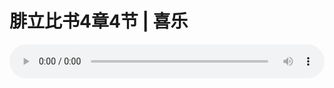 # 腓立比书4章4节 | 喜乐

<audio style="width: 100%;" preload="false" controls controlslist="nodownload"><source src="https://file.simai.life/audio/mp3/2019/191229_003.mp3" type="audio/mpeg">Your browser does not support the audio element.</audio>



